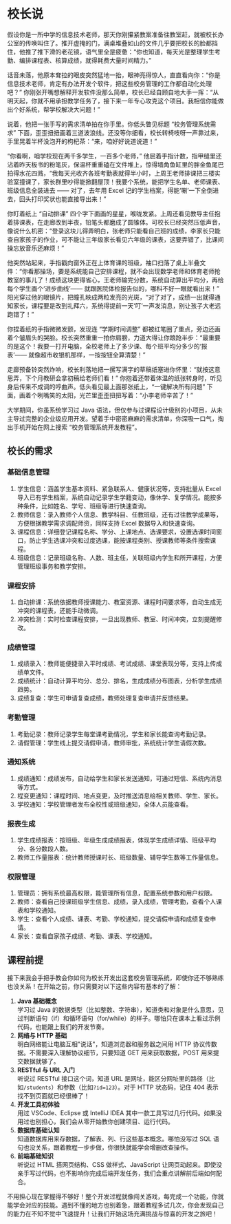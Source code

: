 # 校长说

假设你是一所中学的信息技术老师，那天你刚攥紧教案准备往教室赶，就被校长办公室的传唤叫住了。推开虚掩的门，满桌堆叠如山的文件几乎要把校长的脸都挡住，他推了推下滑的老花镜，语气里全是疲惫：“你也知道，每天光是整理学生考勤、编排课程表、核算成绩，就得耗费大量时间精力。”

话音未落，他原本耷拉的眼皮突然猛地一抬，眼神亮得惊人，直直看向你：“你是信息技术老师，肯定有办法开发个软件，把这些校务管理的工作都自动化处理吧？” 你刚张开嘴想解释开发软件没那么简单，校长已经自顾自地大手一挥：“从明天起，你就不用承担教学任务了，接下来一年专心攻克这个项目。我相信你能做出个好系统，帮学校解决大问题！”

说着，他把一张手写的需求清单拍在你手里。你低头瞥见标题 “校务管理系统需求” 下面，歪歪扭扭画着三道波浪线。还没等你细看，校长转椅吱呀一声靠过来，手里晃着半杯没泡开的枸杞茶：“来，咱好好说道说道！”

“你看啊，咱学校现在两千多学生，一百多个老师，” 他屈着手指计数，指甲缝里还沾着昨天板书的粉笔灰，保温杯重重磕在文件堆上，惊得墙角鱼缸里的胖金鱼尾巴拍得水花四溅，“我每天光收齐各班考勤表就得半小时，上周王老师排课把三楼实验室撞课了，家长群里吵得能掀翻屋顶！我要个系统，能把学生名单、老师课表、班级信息全装进去 —— 对了，去年用 Excel 记的学生档案，得能‘唰’一下全倒进去，回头打印奖状也能直接导出来！”

你盯着纸上 “自动排课” 四个字下面画的星星，喉咙发紧。上周还看见教导主任抱着排课表，在走廊改到半夜，铅笔头都磨成了圆锥体。可校长已经突然压低声音，像说什么机密：“登录这块儿得弄明白，张老师只能看自己班的成绩，李家长只能查自家孩子的作业，可不能让三年级家长看见六年级的课表，这要弄错了，比课间操忘放音乐还麻烦！”

他突然站起来，手指戳向窗外正在上体育课的班级，袖口扫落了桌上半叠文件：“你看那操场，要是系统能自己安排课程，就不会出现数学老师和体育老师抢教室的事儿了！成绩这块更得省心，王老师输完分数，系统自动算出平均分，再给每个学生画个‘进步曲线’—— 就跟医院体检报告似的，哪科不好一眼就看出来！” 阳光穿过他的眼镜片，把瞳孔映成两粒发亮的光斑，“对了对了，成绩一出就得通知家长，课程要是改到礼拜六，系统得提前一天‘叮’一声发消息，别让孩子大老远跑错了！”

你捏着纸的手指微微发颤，发现连 “学期时间调整” 都被红笔圈了重点，旁边还画着个皱眉头的哭脸。校长突然重重一拍你肩膀，力道大得让你踉跄半步：“最重要的是这个！我要一打开电脑，全校老师上了多少课、每个班平均分多少的‘报表’—— 就像超市收银机那样，一按按钮全算清楚！”

走廊预备铃突然炸响，校长利落地把一摞写满字的草稿纸塞进你怀里：“就按这意思弄，下个月教研会拿初稿给老师们看！” 你抱着还带着体温的纸张转身时，听见身后传来不成调的哼曲声。低头看见最上面那张纸上，“一键解决所有问题” 下面，画着个咧嘴笑的太阳，光芒里歪歪扭扭写着：“小李老师辛苦了！”

大学期间，你虽系统学习过 Java 语法，但仅参与过课程设计级别的小项目，从未主导过完整的企业级应用开发。望着手中密密麻麻的需求清单，你深吸一口气，掏出手机开始在网上搜索 “校务管理系统开发教程”。

## 校长的需求

### 基础信息管理

1. 学生信息：涵盖学生基本资料、紧急联系人、健康状况等，支持批量从 Excel 导入已有学生档案，系统自动记录学生学籍变动，像休学、复学情况。能按多种条件，比如姓名、学号、班级等进行快速查询。​
2. 教师信息：录入教师个人信息、教学科目、任教班级，还有过往教学成果等，方便根据教学需求调配师资，同样支持 Excel 数据导入和快速查询。​
3. 课程信息：详细登记课程名称、学分、上课地点、选课要求，设置选课时间窗口，防止学生选课冲突和过度选课，能按课程类别、授课教师等条件搜索课程。​
4. 班级信息：记录班级名称、人数、班主任，关联班级内学生和所开课程，方便管理班级事务和教学安排。​

### 课程安排

1. 自动排课：系统依据教师授课能力、教室资源、课程时间要求等，自动生成无冲突的课程表，还能手动微调。​
2. 冲突检测：实时检查课程安排，一旦出现教师、教室、时间冲突，立刻提醒修改。​

### 成绩管理

1. 成绩录入：教师能便捷录入平时成绩、考试成绩、课堂表现分等，支持上传成绩单文件。​
2. 成绩统计：自动计算平均分、总分、排名，生成成绩分布图表，分析学生成绩趋势。​
3. 成绩复查：学生可申请复查成绩，教师处理复查申请并反馈结果。​

### 考勤管理

1. 考勤记录：教师记录学生每堂课考勤情况，学生和家长能查询考勤记录。​
2. 请假管理：学生线上提交请假申请，教师审批，系统统计学生请假次数。​

### 通知系统

1. 成绩通知：成绩发布，自动给学生和家长发送通知，可通过短信、系统内消息等方式。​
2. 程变更通知：课程时间、地点变更，及时推送消息给相关教师、学生、家长。​
3. 学校通知：学校管理者发布全校性或班级通知，全体人员能查看。​

### 报表生成

1. 学生成绩报表：按班级、年级生成成绩报表，体现学生成绩详情、班级平均分、各分数段人数。​
2. 教师工作量报表：统计教师授课时长、班级数量、辅导学生数等工作量信息。​

### 权限管理

1. 管理员：拥有系统最高权限，能管理所有信息，配置系统参数和用户权限。​
2. 教师：查看自己授课班级学生信息、成绩，录入成绩，管理考勤，查看个人课表和学校通知。​
3. 学生：查看个人成绩、课表、考勤、学校通知，提交请假申请和成绩复查申请。​
4. 家长：查看自家孩子成绩、考勤、课表、学校通知。

## 课程前提

接下来我会手把手教会你如何为校长开发出这套校务管理系统，即使你还不够熟练也没关系！在开始之前，你只需要对以下这些内容有基本的了解：

1. **Java 基础概念**  
   学习过 Java 的数据类型（比如整数、字符串），知道类和对象是什么意思，见过判断语句（if）和循环语句（for/while）的样子。哪怕只在课本上看过示例代码，也能跟上我们的开发节奏。
2. **网络与 HTTP 基础**  
   明白网络能让电脑互相"说话"，知道浏览器和服务器之间用 HTTP 协议传数据。不需要深入理解协议细节，只要知道 GET 用来获取数据，POST 用来提交数据就够了。
3. **RESTful 与 URL 入门**  
   听说过 RESTful 接口这个词，知道 URL 是网址，能区分网址里的路径（比如`/students`）和参数（比如`?id=123`）。对于 HTTP 状态码，记住 404 表示找不到页面就已经很棒了！
4. **开发工具初体验**  
   用过 VSCode、Eclipse 或 IntelliJ IDEA 其中一款工具写过几行代码。如果没用过也别担心，我们会从零开始教你创建项目、运行代码。
5. **数据库基础认知**  
   知道数据库用来存数据，了解表、列、行这些基本概念。哪怕没写过 SQL 语句也没关系，跟着教程一步步做，你很快就能学会增删改查操作。
6. **前端基础知识**  
   听说过 HTML 搭网页结构、CSS 做样式、JavaScript 让网页动起来。即使没亲手写过代码，也不影响你完成后端开发任务，我们会重点讲解前后端如何配合。

不用担心现在掌握得不够好！整个开发过程就像闯关游戏，每完成一个功能，你就能学会对应的技能。遇到不懂的地方也别着急，跟着教程多试几次，你会发现自己的能力在不知不觉中飞速提升！让我们开始这场充满挑战与惊喜的开发之旅吧！
